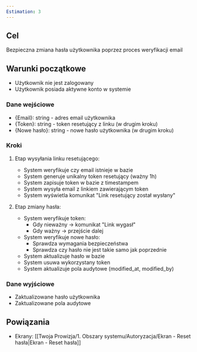 ```yaml
---
Estimation: 3
---
```


## Cel

Bezpieczna zmiana hasła użytkownika poprzez proces weryfikacji email

## Warunki początkowe

- Użytkownik nie jest zalogowany
- Użytkownik posiada aktywne konto w systemie

### Dane wejściowe

- {Email}: string - adres email użytkownika
- {Token}: string - token resetujący z linku (w drugim kroku)
- {Nowe hasło}: string - nowe hasło użytkownika (w drugim kroku)

### Kroki

1. Etap wysyłania linku resetującego:
   - System weryfikuje czy email istnieje w bazie
   - System generuje unikalny token resetujący (ważny 1h)
   - System zapisuje token w bazie z timestampem
   - System wysyła email z linkiem zawierającym token
   - System wyświetla komunikat "Link resetujący został wysłany"

2. Etap zmiany hasła:
   - System weryfikuje token:
     - Gdy nieważny → komunikat "Link wygasł"
     - Gdy ważny → przejście dalej
   - System weryfikuje nowe hasło:
     - Sprawdza wymagania bezpieczeństwa
     - Sprawdza czy hasło nie jest takie samo jak poprzednie
   - System aktualizuje hasło w bazie
   - System usuwa wykorzystany token
   - System aktualizuje pola audytowe (modified_at, modified_by)

### Dane wyjściowe

- Zaktualizowane hasło użytkownika
- Zaktualizowane pola audytowe

## Powiązania

- Ekrany: [[Twoja Prowizja/1. Obszary systemu/Autoryzacja/Ekran - Reset hasła|Ekran - Reset hasła]]
